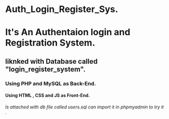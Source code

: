 # Auth_Login_Register_Sys.
# It's An Authentaion login and Registration System.
## liknked with Database called "login_register_system".
### Using PHP and MySQL as Back-End.
#### Using HTML , CSS and JS as Front-End.

###### Is attached with db file called users.sql can import it in phpmyadmin to try it .

